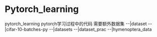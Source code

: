 # Pytorch_learning
pytorch_learning 
pytorch学习过程中的代码
需要额外数据集 
--|dataset
  --|cifar-10-batches-py
--|datasets
  --|dataset_prac
  --|hymenoptera_data
